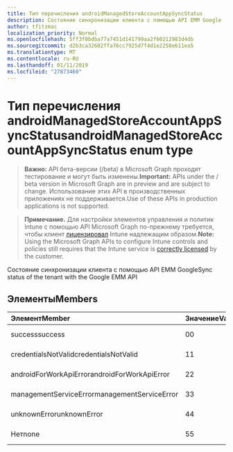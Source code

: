 ```yaml
---
title: Тип перечисления androidManagedStoreAccountAppSyncStatus
description: Состояние синхронизации клиента с помощью API EMM Google
author: tfitzmac
localization_priority: Normal
ms.openlocfilehash: 5ff3f0bdba77a7451d141799aa2f60212983d4db
ms.sourcegitcommit: d2b3ca32602ffa76cc7925d7f4d1e2258e611ea5
ms.translationtype: MT
ms.contentlocale: ru-RU
ms.lasthandoff: 01/11/2019
ms.locfileid: "27873460"
---
```

# <a name="androidmanagedstoreaccountappsyncstatus-enum-type"></a><span data-ttu-id="3800f-103">Тип перечисления androidManagedStoreAccountAppSyncStatus</span><span class="sxs-lookup"><span data-stu-id="3800f-103">androidManagedStoreAccountAppSyncStatus enum type</span></span>

> <span data-ttu-id="3800f-104">**Важно:** API бета-версии (/beta) в Microsoft Graph проходят тестирование и могут быть изменены.</span><span class="sxs-lookup"><span data-stu-id="3800f-104">**Important:** APIs under the / beta version in Microsoft Graph are in preview and are subject to change.</span></span> <span data-ttu-id="3800f-105">Использование этих API в производственных приложениях не поддерживается.</span><span class="sxs-lookup"><span data-stu-id="3800f-105">Use of these APIs in production applications is not supported.</span></span>

> <span data-ttu-id="3800f-106">**Примечание.** Для настройки элементов управления и политик Intune с помощью API Microsoft Graph по-прежнему требуется, чтобы клиент [лицензировал](https://go.microsoft.com/fwlink/?linkid=839381) Intune надлежащим образом.</span><span class="sxs-lookup"><span data-stu-id="3800f-106">**Note:** Using the Microsoft Graph APIs to configure Intune controls and policies still requires that the Intune service is [correctly licensed](https://go.microsoft.com/fwlink/?linkid=839381) by the customer.</span></span>

<span data-ttu-id="3800f-107">Состояние синхронизации клиента с помощью API EMM Google</span><span class="sxs-lookup"><span data-stu-id="3800f-107">Sync status of the tenant with the Google EMM API</span></span>
## <a name="members"></a><span data-ttu-id="3800f-108">Элементы</span><span class="sxs-lookup"><span data-stu-id="3800f-108">Members</span></span>
|<span data-ttu-id="3800f-109">Элемент</span><span class="sxs-lookup"><span data-stu-id="3800f-109">Member</span></span>|<span data-ttu-id="3800f-110">Значение</span><span class="sxs-lookup"><span data-stu-id="3800f-110">Value</span></span>|<span data-ttu-id="3800f-111">Описание</span><span class="sxs-lookup"><span data-stu-id="3800f-111">Description</span></span>|
|:---|:---|:---|
|<span data-ttu-id="3800f-112">success</span><span class="sxs-lookup"><span data-stu-id="3800f-112">success</span></span>|<span data-ttu-id="3800f-113">0</span><span class="sxs-lookup"><span data-stu-id="3800f-113">0</span></span>|<span data-ttu-id="3800f-114">Н/Д</span><span class="sxs-lookup"><span data-stu-id="3800f-114">Not yet documented</span></span>|
|<span data-ttu-id="3800f-115">credentialsNotValid</span><span class="sxs-lookup"><span data-stu-id="3800f-115">credentialsNotValid</span></span>|<span data-ttu-id="3800f-116">1</span><span class="sxs-lookup"><span data-stu-id="3800f-116">1</span></span>|<span data-ttu-id="3800f-117">Н/Д</span><span class="sxs-lookup"><span data-stu-id="3800f-117">Not yet documented</span></span>|
|<span data-ttu-id="3800f-118">androidForWorkApiError</span><span class="sxs-lookup"><span data-stu-id="3800f-118">androidForWorkApiError</span></span>|<span data-ttu-id="3800f-119">2</span><span class="sxs-lookup"><span data-stu-id="3800f-119">2</span></span>|<span data-ttu-id="3800f-120">Н/Д</span><span class="sxs-lookup"><span data-stu-id="3800f-120">Not yet documented</span></span>|
|<span data-ttu-id="3800f-121">managementServiceError</span><span class="sxs-lookup"><span data-stu-id="3800f-121">managementServiceError</span></span>|<span data-ttu-id="3800f-122">3</span><span class="sxs-lookup"><span data-stu-id="3800f-122">3</span></span>|<span data-ttu-id="3800f-123">Н/Д</span><span class="sxs-lookup"><span data-stu-id="3800f-123">Not yet documented</span></span>|
|<span data-ttu-id="3800f-124">unknownError</span><span class="sxs-lookup"><span data-stu-id="3800f-124">unknownError</span></span>|<span data-ttu-id="3800f-125">4</span><span class="sxs-lookup"><span data-stu-id="3800f-125">4</span></span>|<span data-ttu-id="3800f-126">Н/Д</span><span class="sxs-lookup"><span data-stu-id="3800f-126">Not yet documented</span></span>|
|<span data-ttu-id="3800f-127">Нет</span><span class="sxs-lookup"><span data-stu-id="3800f-127">none</span></span>|<span data-ttu-id="3800f-128">5</span><span class="sxs-lookup"><span data-stu-id="3800f-128">5</span></span>|<span data-ttu-id="3800f-129">Н/Д</span><span class="sxs-lookup"><span data-stu-id="3800f-129">Not yet documented</span></span>|





